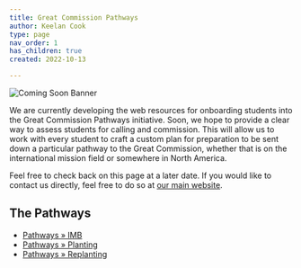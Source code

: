 ```yaml
---
title: Great Commission Pathways
author: Keelan Cook
type: page
nav_order: 1
has_children: true
created: 2022-10-13

---
```


![Coming Soon Banner](https://i.imgur.com/pxK8WAn.png)


We are currently developing the web resources for onboarding students into the Great Commission Pathways initiative. Soon, we hope to provide a clear way to assess students for calling and commission. This will allow us to work with every student to craft a custom plan for preparation to be sent down a particular pathway to the Great Commission, whether that is on the international mission field or somewhere in North America.

Feel free to check back on this page at a later date. If you would like to contact us directly, feel free to do so at [our main website](https://thecgcs.org).

## The Pathways
* [Pathways » IMB](/pathways/pathways-imb.md)
* [Pathways » Planting](/pathways/pathways-plant.md)
* [Pathways » Replanting](/pathways/pathways-replant.md/)
